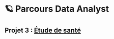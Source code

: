 # 🪐 Parcours Data Analyst

## Projet 3 : [Étude de santé](https://github.com/gllmfrnr/OC/p3/blob/master/p3.ipynb)
